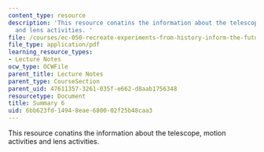 ```yaml
---
content_type: resource
description: 'This resource conatins the information about the telescope, motion activities
  and lens activities. '
file: /courses/ec-050-recreate-experiments-from-history-inform-the-future-from-the-past-galileo-january-iap-2010/6bb623fd14948eae680002f25b48caa3_MITEC_050IAP10_sum06.pdf
file_type: application/pdf
learning_resource_types:
- Lecture Notes
ocw_type: OCWFile
parent_title: Lecture Notes
parent_type: CourseSection
parent_uid: 47611357-3261-035f-e662-d8aab1756348
resourcetype: Document
title: Summary 6
uid: 6bb623fd-1494-8eae-6800-02f25b48caa3
---
```

This resource conatins the information about the telescope, motion activities and lens activities. 